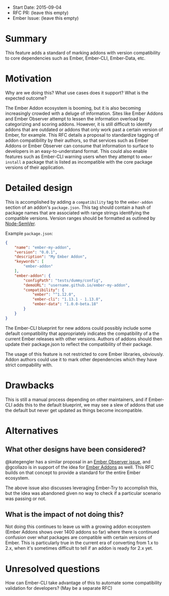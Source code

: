 - Start Date: 2015-09-04
- RFC PR: (leave this empty)
- Ember Issue: (leave this empty)

# Summary

This feature adds a standard of marking addons with version compatibility to core dependencies such as Ember, Ember-CLI, Ember-Data, etc.

# Motivation

Why are we doing this? What use cases does it support? What is the expected outcome?

The Ember Addon ecosystem is booming, but it is also becoming increasingly crowded with a deluge of information. 
Sites like Ember Addons and Ember Observer attempt to lessen the information overload by categorizing and scoring addons.
However, it is still difficult to identify addons that are outdated or addons that only work past a certain version of Ember, for example.
This RFC details a proposal to standardize tagging of addon compatibility by their authors, so that services such as Ember Addons or Ember Observer
can consume that information to surface to developers in an easy-to-understand format. This could also enable features such as Ember-CLI warning users
when they attempt to `ember install` a package that is listed as incompatible with the core package versions of their application.

# Detailed design

This is accomplished by adding a `compatibility` tag to the `ember-addon` section of an addon's `package.json`. 
This tag should contain a hash of package names that are associated with range strings identifying the compatible versions.
Version ranges should be formatted as outlined by [Node-SemVer](https://github.com/npm/node-semver).
 
Example `package.json`:

```json
{
    "name": "ember-my-addon",
    "version": "0.0.1",
    "description": "My Ember Addon",
    "keywords": [
        "ember-addon"
    ],
    "ember-addon": {
        "configPath": "tests/dummy/config",
        "demoURL": "username.github.io/ember-my-addon",
        "compatibility": {
            "ember": "^1.12.0",
            "ember-cli": "1.13.1 - 1.13.8",
            "ember-data": "1.0.0-beta.18"
        }
    }
}
```

The Ember-CLI blueprint for new addons could possibly include some default compatibility that 
appropriately indicates the compatibility of a the current Ember releases with other versions.
Authors of addons should then update their package.json to reflect the compatibility of their package.

The usage of this feature is not restricted to core Ember libraries, obviously. 
Addon authors could use it to mark other dependencies which they have strict compability with.

# Drawbacks

This is still a manual process depending on other maintainers, and if Ember-CLI adds this to the default blueprint, 
we may see a slew of addons that use the default but never get updated as things become incompatible.

# Alternatives

## What other designs have been considered? 

@kategengler has a similar proposal in an [Ember Observer issue](https://github.com/emberobserver/client/issues/8), 
and @gcollazo is in support of the idea for [Ember Addons](https://github.com/gcollazo/ember-cli-addon-search/issues/64) as well. 
This RFC builds on that concept to provide a standard for the entire Ember ecosystem.

The above issue also discusses leveraging Ember-Try to accomplish this, but the idea was abandoned 
given no way to check if a particular scenario was passing or not. 

## What is the impact of not doing this?

Not doing this continues to leave us with a growing addon ecosystem (Ember Addons shows over 1400 addons so far)
where there is continued confusion over what packages are compatible with certain versions of Ember.  This is particularly
true in the current era of converting from 1.x to 2.x, when it's sometimes difficult to tell if an addon is ready for 2.x yet.

# Unresolved questions

How can Ember-CLI take advantage of this to automate some compatibility validation for developers? (May be a separate RFC)
